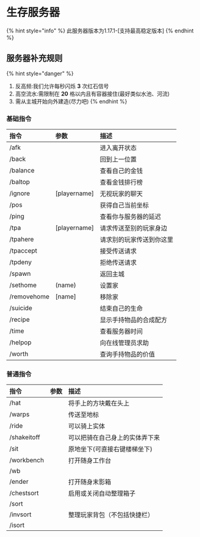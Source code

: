 # 生存服务器

{% hint style="info" %}
此服务器版本为1.17.1-\[支持最高稳定版本\]
{% endhint %}

## 服务器补充规则 <a id="&#x670D;&#x52A1;&#x5668;&#x8865;&#x5145;&#x89C4;&#x5219;"></a>

{% hint style="danger" %}
1. 反高频:我们允许每秒闪烁 **3** 次红石信号
2. 高空流水:需限制在 **20** 格以内且有容器接住\(最好类似水池、河流\)
3. 需从主城开始向外建造\(尽力吧\)
{% endhint %}

### 基础指令 <a id="&#x57FA;&#x7840;&#x6307;&#x4EE4;"></a>

| 指令 | 参数 | 描述 |
| :--- | :--- | :--- |
| /afk |  | 进入离开状态 |
| /back |  | 回到上一位置 |
| /balance |  | 查看自己的金钱 |
| /baltop |  | 查看金钱排行榜 |
| /ignore | \[playername\] | 无视玩家的聊天 |
| /pos |  | 获得自己当前坐标 |
| /ping |  | 查看你与服务器的延迟 |
| /tpa | \[playername\] | 请求传送至别的玩家身边 |
| /tpahere |  | 请求别的玩家传送到你这里 |
| /tpaccept |  | 接受传送请求 |
| /tpdeny |  | 拒绝传送请求 |
| /spawn |  | 返回主城 |
| /sethome | \(name\) | 设置家 |
| /removehome | \[name\] | 移除家 |
| /suicide |  | 结束自己的生命 |
| /recipe |  | 显示手持物品的合成配方 |
| /time |  | 查看服务器时间 |
| /helpop |  | 向在线管理员求助 |
| /worth |  | 查询手持物品的价值 |

### 普通指令 <a id="&#x666E;&#x901A;&#x6307;&#x4EE4;"></a>

| 指令 | 参数 | 描述 |
| :--- | :--- | :--- |
| /hat |  | 将手上的方块戴在头上 |
| /warps |  | 传送至地标 |
| /ride |  | 可以骑上实体 |
| /shakeitoff |  | 可以把骑在自己身上的实体弄下来 |
| /sit |  | 原地坐下\(可直接右键楼梯坐下\) |
| /workbench |  | 打开随身工作台 |
| /wb |  |  |
| /ender |  | 打开随身末影箱 |
| /chestsort |  | 启用或关闭自动整理箱子 |
| /sort |  |  |
| /invsort |  | 整理玩家背包（不包括快捷栏） |
| /isort |  |  |

